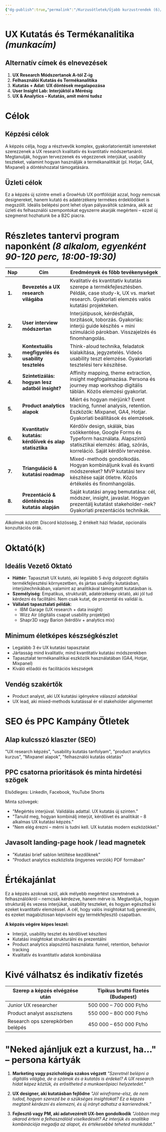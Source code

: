 ```yaml
---
{"dg-publish":true,"permalink":"/Kurzusötletek/Újabb kurzustrendek (6)/UX Kutatás és Termékanalitika/","dgShowBacklinks":true,"dgShowLocalGraph":true,"dgEnableSearch":true,"dgShowTags":true}
---
```



# UX Kutatás és Termékanalitika *(munkacím)*

## Alternatív címek és elnevezések
1. **UX Research Módszertanok A-tól Z-ig**
2. **Felhasználói Kutatás és Termékanalitika**
3. **Kutatás + Adat: UX döntések megalapozása**
4. **User Insight Lab: Interjúktól a Mérésig**
5. **UX & Analytics – Kutatás, amit mérni tudsz**

# Célok

## Képzési célok
A képzés célja, hogy a résztvevők komplex, gyakorlatorientált ismereteket szerezzenek a UX research kvalitatív és kvantitatív módszertanáról. Megtanulják, hogyan tervezzenek és végezzenek interjúkat, usability teszteket, valamint hogyan használják a termékanalitikát (pl. Hotjar, GA4, Mixpanel) a döntéshozatal támogatására.

## Üzleti célok
Ez a képzés új szintre emeli a GrowHub UX portfólióját azzal, hogy nemcsak designereket, hanem kutató és adatérzékeny termékes érdeklődőket is megszólít. Ideális belépési pont lehet olyan pályaváltók számára, akik az üzleti és felhasználói szempontokat egyszerre akarják megérteni – ezzel új szegmenst hozhatunk be a B2C piacra.

# Részletes tantervi program naponként *(8 alkalom, egyenként 90-120 perc, 18:00-19:30)*

| Nap | Cím | Eredmények és főbb tevékenységek |
| --- | --- | --- |
| **1.** | **Bevezetés a UX research világába** | Kvalitatív és kvantitatív kutatás szerepe a termékfejlesztésben. Példák, case study-k, UX vs. market research. Gyakorlati elemzés valós kutatási projekteken. |
| **2.** | **User interview módszertan** | Interjútípusok, kérdésfajták, torzítások, toborzás. Gyakorlás: interjú guide készítés + mini szimuláció párokban. Visszajelzés és finomhangolás. |
| **3.** | **Kontextuális megfigyelés és usability tesztelés** | Think-aloud technika, feladatok kialakítása, jegyzetelés. Videós usability teszt elemzése. Gyakorlati tesztelési terv készítése. |
| **4.** | **Szintetizálás: hogyan lesz adatból insight?** | Affinity mapping, theme extraction, insight megfogalmazása. Persona és journey map workshop digitális táblán. Közös elemzési gyakorlat. |
| **5.** | **Product analytics alapok** | Miért és hogyan mérjünk? Event tracking, funnel analysis, retention. Eszközök: Mixpanel, GA4, Hotjar. Gyakorlati beállítások és elemzések. |
| **6.** | **Kvantitatív kutatás: kérdőívek és alap statisztika** | Kérdőív design, skálák, bias csökkentése, Google Forms és Typeform használata. Alapszintű statisztikai elemzés: átlag, szórás, korreláció. Saját kérdőív tervezése. |
| **7.** | **Trianguláció & kutatási roadmap** | Mixed-methods gondolkodás. Hogyan kombináljunk kvali és kvanti módszereket? MVP kutatási terv készítése saját ötletre. Közös értékelés és finomhangolás. |
| **8.** | **Prezentáció & döntéshozás kutatás alapján** | Saját kutatási anyag bemutatása: cél, módszer, insight, javaslat. Hogyan prezentálj kutatást stakeholder-nek? Gyakorlati prezentációs technikák. |

*Alkalmak között*: Discord közösség, 2 értékelt házi feladat, opcionális konzultációs órák.

# Oktató(k)

## Ideális Vezető Oktató
* **Háttér**: Tapasztalt UX kutató, aki legalább 5 évig dolgozott digitális termékfejlesztési környezetben, és jártas usability kutatásban, interjútechnikában, valamint az analitikával támogatott kutatásban is.
* **Személyiség**: Empatikus, strukturált, adatérzékeny oktató, aki jól tud kérdezni és facilitálni. Nem csak kutat, de prezentál és validál is.
* **Vállalati tapasztalati példák**:
  * IBM Garage (UX research + data insight)
  * Wizz Air (digitális csapat usability projektjei)
  * Shapr3D vagy Barion (kérdőív + analytics mix)

## Minimum életképes készségkészlet
* Legalább 3 év UX kutatási tapasztalat
* Jártasság mind kvalitatív, mind kvantitatív kutatási módszerekben
* Tapasztalat termékanalitikai eszközök használatában (GA4, Hotjar, Mixpanel)
* Kiváló előadói és facilitációs készségek

## Vendég szakértők
* Product analyst, aki UX kutatási igényekre válaszol adatokkal
* UX lead, aki mixed-methods kutatással ér el stakeholder alignmentet

# SEO és PPC Kampány Ötletek

## Alap kulcsszó klaszter (SEO)
"UX research képzés", "usability kutatás tanfolyam", "product analytics kurzus", "Mixpanel alapok", "felhasználói kutatás oktatás"

## PPC csatorna prioritások és minta hirdetési szögek
Elsődleges: LinkedIn, Facebook, YouTube Shorts

Minta szövegek:
* "Megértés interjúval. Validálás adattal. UX kutatás új szinten."
* "Tanuld meg, hogyan kombinálj interjút, kérdőívet és analitikát – 8 alkalmas UX kutatási képzés."
* "Nem elég érezni – mérni is tudni kell. UX kutatás modern eszközökkel."

## Javasolt landing-page hook / lead magnetek
* "Kutatási brief sablon letöltése kezdőknek"
* "Product analytics eszközlista (ingyenes verziók) PDF formában"

# Értékajánlat
Ez a képzés azoknak szól, akik mélyebb megértést szeretnének a felhasználóikról – nemcsak kérdezve, hanem mérve is. Megtanítjuk, hogyan strukturálj és vezess interjúkat, usability teszteket, és hogyan egészítsd ki ezeket kvantitatív elemzéssel. A cél, hogy valós insightokat tudj generálni, és ezeket magabiztosan képviselni egy termékfejlesztő csapatban.

**A képzés végére képes leszel:**
* Interjút, usability tesztet és kérdőívet készíteni
* Kutatási insightokat strukturálni és prezentálni
* Product analytics alapszintű használata: funnel, retention, behavior tracking
* Kvalitatív és kvantitatív adatok kombinálása

# Kivé válhatsz és indikatív fizetés
| Szerep a képzés elvégzése után | Tipikus bruttó fizetés (Budapest) |
| ------------------------------ | --------------------------------- |
| Junior UX researcher           | 500 000 – 700 000 Ft/hó           |
| Product analyst asszisztens    | 550 000 – 800 000 Ft/hó           |
| Research ops szerepkörben belépés | 450 000 – 650 000 Ft/hó        |

# "Neked ajánljuk ezt a kurzust, ha..." – persona kártyák

1. **Marketing vagy pszichológia szakos végzett**
   *"Szeretnél belépni a digitális világba, de a számok és a kutatás is érdekel? A UX research hidat képez köztük, és erősítheted a munkaerőpiaci helyzetedet."*

2. **UX designer, aki kutatásban fejlődne**
   *"Jól wireframe-elsz, de nem tudod, hogyan szerezd be a szükséges insightokat? Ez a képzés megtanít kérdezni és elemezni, és új irányt adhatsz a karrierednek."*

3. **Fejlesztő vagy PM, aki adatvezérelt UX-ben gondolkodik**
   *"Jobban meg akarod érteni a felhasználóid viselkedését? Az interjúk és analitika kombinációja megadja az alapot, és értékesebbé teheted munkádat."*
